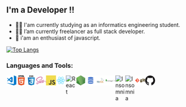 ## I'm a Developer !!

- 👨‍🎓 I'am currently studying as an informatics engineering student.
- 👩‍🏭 I’am currently freelancer as full stack developer.
- 🚀 i'am an enthusiast of javascript.

[![Top Langs](https://github-readme-stats.vercel.app/api/top-langs/?username=ramdhanll&langs_count=8)](https://github.com/ramdhanll/github-readme-stats)

<!-- [![Anurag's GitHub stats](https://github-readme-stats.vercel.app/api?username=ramdhanll)](https://github.com/ramdhanll/github-readme-stats) -->

### Languages and Tools:

<img align="left" alt="Visual Studio Code" width="26px" src="https://raw.githubusercontent.com/github/explore/80688e429a7d4ef2fca1e82350fe8e3517d3494d/topics/visual-studio-code/visual-studio-code.png" />
<img align="left" alt="HTML5" width="26px" src="https://raw.githubusercontent.com/github/explore/80688e429a7d4ef2fca1e82350fe8e3517d3494d/topics/html/html.png" />
<img align="left" alt="CSS3" width="26px" src="https://raw.githubusercontent.com/github/explore/80688e429a7d4ef2fca1e82350fe8e3517d3494d/topics/css/css.png" />
<img align="left" alt="Sass" width="26px" src="https://raw.githubusercontent.com/github/explore/80688e429a7d4ef2fca1e82350fe8e3517d3494d/topics/sass/sass.png" />
<img align="left" alt="JavaScript" width="26px" src="https://raw.githubusercontent.com/github/explore/80688e429a7d4ef2fca1e82350fe8e3517d3494d/topics/javascript/javascript.png" />
<img align="left" alt="React" width="26px" src="https://raw.githubusercontent.com/github/explore/80688e429a7d4ef2fca1e82350fe8e3517d3494d/topics/react/react.png" />
<img align="left" alt="React" width="26px" src="https://upload.wikimedia.org/wikipedia/commons/thumb/9/95/Vue.js_Logo_2.svg/1184px-Vue.js_Logo_2.svg.png" />
<img align="left" alt="Node.js" width="26px" src="https://raw.githubusercontent.com/github/explore/80688e429a7d4ef2fca1e82350fe8e3517d3494d/topics/nodejs/nodejs.png" />
<img align="left" alt="SQL" width="26px" src="https://raw.githubusercontent.com/github/explore/80688e429a7d4ef2fca1e82350fe8e3517d3494d/topics/sql/sql.png" />
<img align="left" alt="MySQL" width="26px" src="https://raw.githubusercontent.com/github/explore/80688e429a7d4ef2fca1e82350fe8e3517d3494d/topics/mysql/mysql.png" />
<img align="left" alt="MongoDB" width="26px" src="https://raw.githubusercontent.com/github/explore/80688e429a7d4ef2fca1e82350fe8e3517d3494d/topics/mongodb/mongodb.png" />
<img align="left" alt="Insomnia" width="26px" src="https://www.google.com/search?q=logo+insomnia+png&safe=strict&rlz=1C1CHBF_enID869ID869&sxsrf=ALeKk010furaT8zWONBJhLP3OPb9VsM-sw:1612013060574&tbm=isch&source=iu&ictx=1&fir=iVquVFXSZF8XgM%252C45_rQBvhmZuLpM%252C_&vet=1&usg=AI4_-kQX4Zxs7QqGtfvRodKVCr0jdCfxGQ&sa=X&ved=2ahUKEwiowOTO4MPuAhUSVH0KHRCgAS4Q9QF6BAgLEAE#imgrc=iVquVFXSZF8XgM" />

<img align="left" alt="Insomnia" width="26px" src="https://www.google.com/search?q=logo+figma+png&safe=strict&rlz=1C1CHBF_enID869ID869&sxsrf=ALeKk00R1yefM4mFHeyKzhAv9HgEfDV6Qg:1612013088348&tbm=isch&source=iu&ictx=1&fir=yvYl-uVwkqCZ3M%252Cs3xzQfLZseiCDM%252C_&vet=1&usg=AI4_-kTuCwVIJBhGdpwOnJNrlODE6SqXyw&sa=X&ved=2ahUKEwi96IPc4MPuAhWHfn0KHePJB-0Q9QF6BAgQEAE#imgrc=yvYl-uVwkqCZ3M" />

<img align="left" alt="Git" width="26px" src="https://raw.githubusercontent.com/github/explore/80688e429a7d4ef2fca1e82350fe8e3517d3494d/topics/git/git.png" />
<img align="left" alt="GitHub" width="26px" src="https://raw.githubusercontent.com/github/explore/78df643247d429f6cc873026c0622819ad797942/topics/github/github.png" />